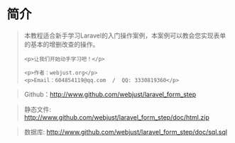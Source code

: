 # 简介

<blockquote class="info">
	<p>本教程适合新手学习Laravel的入门操作案例，本案例可以教会您实现表单的基本的增删改查的操作。</p>

	<p>让我们开始动手学习吧！</p>

	<p>作者：webjust.org</p>
	<p>Email：604854119@qq.com  /  QQ: 3330819360</p>
</blockquote>

> Github：<http://www.github.com/webjust/laravel_form_step>

> 静态文件: <http://www.github.com/webjust/laravel_form_step/doc/html.zip>

> 数据库: <http://www.github.com/webjust/laravel_form_step/doc/sql.sql>